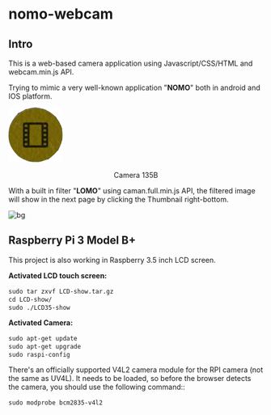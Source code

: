

# nomo-webcam

## Intro

This is a web-based camera application using Javascript/CSS/HTML and webcam.min.js API.

Trying to mimic a very well-known application "**NOMO**" both in android and IOS platform.

![filter](filter.png)

<p align="center">Camera 135B</p>

With a built in filter "**LOMO**" using caman.full.min.js API, the filtered image will show in the next page by clicking the Thumbnail right-bottom.

![bg](bg.png)

## Raspberry Pi 3 Model B+

This project is also working in Raspberry 3.5 inch LCD screen.

**Activated LCD touch screen:**

```shell
sudo tar zxvf LCD-show.tar.gz
cd LCD-show/
sudo ./LCD35-show
```

**Activated Camera:**

```shell
sudo apt-get update
sudo apt-get upgrade
sudo raspi-config
```

There's an officially supported V4L2 camera module for the RPI camera (not the same as UV4L). It needs to be loaded, so before the browser detects the camera, you should use the following command::

```shell
sudo modprobe bcm2835-v4l2
```
 
